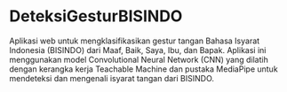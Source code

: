 # DeteksiGesturBISINDO
Aplikasi web untuk mengklasifikasikan gestur tangan Bahasa Isyarat Indonesia (BISINDO) dari Maaf, Baik, Saya, Ibu, dan Bapak. Aplikasi ini menggunakan model Convolutional Neural Network (CNN) yang dilatih dengan kerangka kerja Teachable Machine dan pustaka MediaPipe untuk mendeteksi dan mengenali isyarat tangan dari BISINDO.
